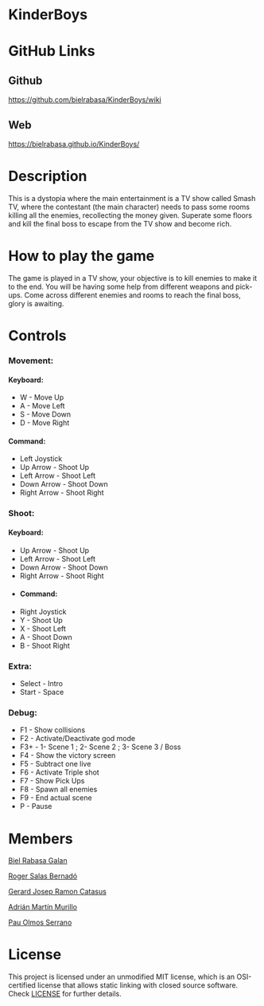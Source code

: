 # KinderBoys

# GitHub Links

## Github

https://github.com/bielrabasa/KinderBoys/wiki

## Web

https://bielrabasa.github.io/KinderBoys/

# Description

This is a dystopia where the main entertainment is a TV show called Smash TV, where the contestant (the main character) needs to pass some rooms killing all the enemies, recollecting the money given.
Superate some floors and kill the final boss to escape from the TV show and become rich.

# How to play the game

The game is played in a TV show, your objective is to kill enemies to make it to the end. 
You will be having some help from different weapons and pick-ups.
Come across different enemies and rooms to reach the final boss, glory is awaiting.

# Controls

### Movement:
#### Keyboard:
* W - Move Up
* A - Move Left
* S - Move Down
* D - Move Right
#### Command:
* Left Joystick
* Up Arrow - Shoot Up
* Left Arrow - Shoot Left
* Down Arrow - Shoot Down
* Right Arrow - Shoot Right
### Shoot:
#### Keyboard:
* Up Arrow - Shoot Up
* Left Arrow - Shoot Left
* Down Arrow - Shoot Down
* Right Arrow - Shoot Right
* #### Command:
* Right Joystick 
* Y - Shoot Up
* X - Shoot Left
* A - Shoot Down
* B - Shoot Right

### Extra:
* Select - Intro
* Start - Space

### Debug:
* F1 - Show collisions
* F2 - Activate/Deactivate god mode
* F3+ - 1- Scene 1 ; 2- Scene 2 ; 3- Scene 3 / Boss
* F4 - Show the victory screen
* F5 - Subtract one live
* F6 - Activate Triple shot
* F7 - Show Pick Ups
* F8 - Spawn all enemies
* F9 - End actual scene
* P  - Pause

# Members

[Biel Rabasa Galan](https://github.com/bielrabasa)

[Roger Salas Bernadó](https://github.com/Draquian)

[Gerard Josep Ramon Catasus](https://github.com/kramtron)

[Adrián Martín Murillo](https://github.com/Astrorey776)

[Pau Olmos Serrano](https://github.com/PauOlmos)

# License

This project is licensed under an unmodified MIT license, which is an OSI-certified license that allows static linking with closed source software. 
Check [LICENSE](LICENSE) for further details.

